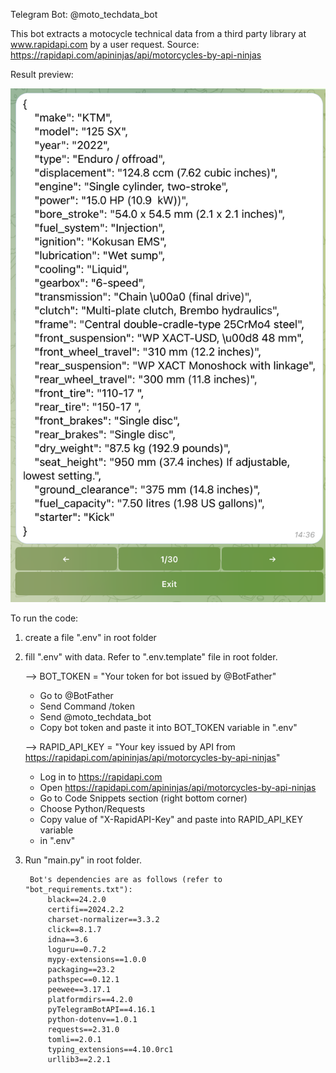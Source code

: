 Telegram Bot: @moto_techdata_bot

This bot extracts a motocycle technical data from a third party library at 
www.rapidapi.com by a user request.
Source: https://rapidapi.com/apininjas/api/motorcycles-by-api-ninjas

Result preview:


![Bot_View](utils/pictures/Bot_View.png)



To run the code:
1. create a file ".env" in root folder
2. fill ".env" with data. Refer to ".env.template" file in root folder.

    
    --> BOT_TOKEN = "Your token for bot issued by @BotFather"
     - Go to @BotFather
     - Send Command /token
     - Send @moto_techdata_bot 
     - Copy bot token and paste it into BOT_TOKEN variable in ".env"
   
    
     --> RAPID_API_KEY = "Your key issued by API from
         https://rapidapi.com/apininjas/api/motorcycles-by-api-ninjas"
     - Log in to https://rapidapi.com
     - Open https://rapidapi.com/apininjas/api/motorcycles-by-api-ninjas
     - Go to Code Snippets section (right bottom corner)
     - Choose Python/Requests
     - Copy value of "X-RapidAPI-Key" and paste into RAPID_API_KEY variable
     - in ".env"

3. Run "main.py" in root folder.

        Bot's dependencies are as follows (refer to "bot_requirements.txt"):
            black==24.2.0
            certifi==2024.2.2
            charset-normalizer==3.3.2
            click==8.1.7
            idna==3.6
            loguru==0.7.2
            mypy-extensions==1.0.0
            packaging==23.2
            pathspec==0.12.1
            peewee==3.17.1
            platformdirs==4.2.0
            pyTelegramBotAPI==4.16.1
            python-dotenv==1.0.1
            requests==2.31.0
            tomli==2.0.1
            typing_extensions==4.10.0rc1
            urllib3==2.2.1        
